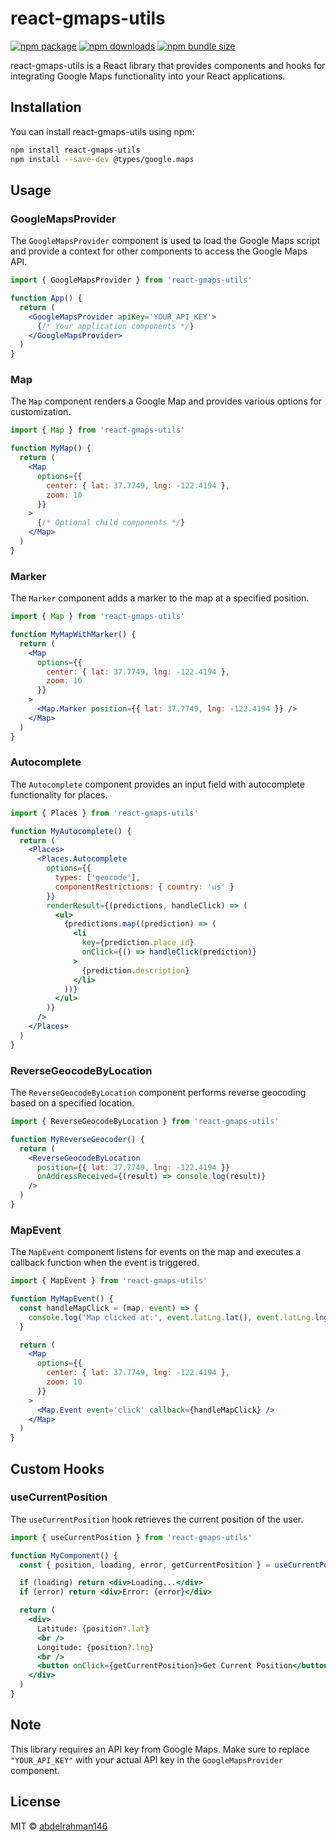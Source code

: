 # react-gmaps-utils
[![npm package](https://img.shields.io/npm/v/react-gmaps-utils)](https://www.npmjs.com/package/react-gmaps-utils)
[![npm downloads](https://img.shields.io/npm/dt/react-gmaps-utils)](https://www.npmjs.com/package/react-gmaps-utils)
[![npm bundle size](https://img.shields.io/bundlephobia/min/react-gmaps-utils)](https://www.npmjs.com/package/react-gmaps-utils)

react-gmaps-utils is a React library that provides components and hooks for integrating Google Maps functionality into your React applications.




## Installation

You can install react-gmaps-utils using npm:

```bash
npm install react-gmaps-utils
npm install --save-dev @types/google.maps
```

## Usage

### GoogleMapsProvider

The `GoogleMapsProvider` component is used to load the Google Maps script and provide a context for other components to access the Google Maps API.


```jsx
import { GoogleMapsProvider } from 'react-gmaps-utils'

function App() {
  return (
    <GoogleMapsProvider apiKey='YOUR_API_KEY'>
      {/* Your application components */}
    </GoogleMapsProvider>
  )
}
```

### Map

The `Map` component renders a Google Map and provides various options for customization.

```jsx
import { Map } from 'react-gmaps-utils'

function MyMap() {
  return (
    <Map
      options={{
        center: { lat: 37.7749, lng: -122.4194 },
        zoom: 10
      }}
    >
      {/* Optional child components */}
    </Map>
  )
}
```

### Marker

The `Marker` component adds a marker to the map at a specified position.

```jsx
import { Map } from 'react-gmaps-utils'

function MyMapWithMarker() {
  return (
    <Map
      options={{
        center: { lat: 37.7749, lng: -122.4194 },
        zoom: 10
      }}
    >
      <Map.Marker position={{ lat: 37.7749, lng: -122.4194 }} />
    </Map>
  )
}
```

### Autocomplete

The `Autocomplete` component provides an input field with autocomplete functionality for places.

```jsx
import { Places } from 'react-gmaps-utils'

function MyAutocomplete() {
  return (
    <Places>
      <Places.Autocomplete
        options={{
          types: ['geocode'],
          componentRestrictions: { country: 'us' }
        }}
        renderResult={(predictions, handleClick) => (
          <ul>
            {predictions.map((prediction) => (
              <li
                key={prediction.place_id}
                onClick={() => handleClick(prediction)}
              >
                {prediction.description}
              </li>
            ))}
          </ul>
        )}
      />
    </Places>
  )
}
```

### ReverseGeocodeByLocation

The `ReverseGeocodeByLocation` component performs reverse geocoding based on a specified location.

```jsx
import { ReverseGeocodeByLocation } from 'react-gmaps-utils'

function MyReverseGeocoder() {
  return (
    <ReverseGeocodeByLocation
      position={{ lat: 37.7749, lng: -122.4194 }}
      onAddressReceived={(result) => console.log(result)}
    />
  )
}
```

### MapEvent

The `MapEvent` component listens for events on the map and executes a callback function when the event is triggered.

```jsx
import { MapEvent } from 'react-gmaps-utils'

function MyMapEvent() {
  const handleMapClick = (map, event) => {
    console.log('Map clicked at:', event.latLng.lat(), event.latLng.lng())
  }

  return (
    <Map
      options={{
        center: { lat: 37.7749, lng: -122.4194 },
        zoom: 10
      }}
    >
      <Map.Event event='click' callback={handleMapClick} />
    </Map>
  )
}
```

## Custom Hooks

### useCurrentPosition

The `useCurrentPosition` hook retrieves the current position of the user.

```jsx
import { useCurrentPosition } from 'react-gmaps-utils'

function MyComponent() {
  const { position, loading, error, getCurrentPosition } = useCurrentPosition()

  if (loading) return <div>Loading...</div>
  if (error) return <div>Error: {error}</div>

  return (
    <div>
      Latitude: {position?.lat}
      <br />
      Longitude: {position?.lng}
      <br />
      <button onClick={getCurrentPosition}>Get Current Position</button>
    </div>
  )
}
```

## Note

This library requires an API key from Google Maps. Make sure to replace `"YOUR_API_KEY"` with your actual API key in the `GoogleMapsProvider` component.

## License

MIT © [abdelrahman146](https://github.com/abdelrahman146)

